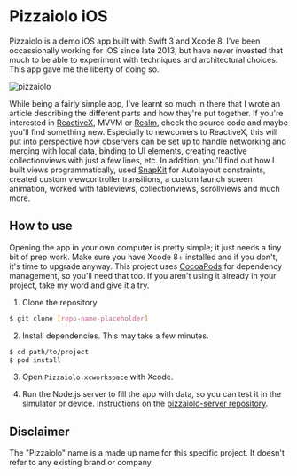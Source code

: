 # Pizzaiolo iOS

Pizzaiolo is a demo iOS app built with Swift 3 and Xcode 8. I've been occassionally working for iOS since late 2013, but have never invested that much to be able to experiment with techniques and architectural choices. This app gave me the liberty of doing so.

![pizzaiolo](https://cloud.githubusercontent.com/assets/374519/24907143/31461114-1ebb-11e7-995c-3ad6113cc6e5.gif)

While being a fairly simple app, I've learnt so much in there that I wrote an article describing the different parts and how they're put together. If you're interested in [ReactiveX](https://github.com/ReactiveX/RxSwift), MVVM or [Realm](https://realm.io/), check the source code and maybe you'll find something new. Especially to newcomers to ReactiveX, this will put into perspective how observers can be set up to handle networking and merging with local data, binding to UI elements, creating reactive collectionviews with just a few lines, etc. In addition, you'll find out how I built views programmatically, used [SnapKit](http://snapkit.io/docs/) for Autolayout constraints, created custom viewcontroller transitions, a custom launch screen animation, worked with tableviews, collectionviews, scrollviews and much more.

## How to use

Opening the app in your own computer is pretty simple; it just needs a tiny bit of prep work. Make sure you have Xcode 8+ installed and if you don't, it's time to upgrade anyway. This project uses [CocoaPods](https://cocoapods.org/) for dependency management, so you'll need that too. If you aren't using it already in your project, take my word and give it a try.

1. Clone the repository

```bash
$ git clone [repo-name-placeholder]
```

2. Install dependencies. This may take a few minutes.

```bash
$ cd path/to/project
$ pod install
```

3. Open `Pizzaiolo.xcworkspace` with Xcode.

4. Run the Node.js server to fill the app with data, so you can test it in the simulator or device. Instructions on the [pizzaiolo-server repository](https://github.com/fadion/pizzaiolo-server). 

## Disclaimer

The "Pizzaiolo" name is a made up name for this specific project. It doesn't refer to any existing brand or company.
